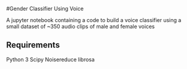 #Gender Classifier Using Voice

A jupyter notebook containing a code to build a voice classifier using a small dataset of ~350 audio clips of male and female voices

## Requirements

Python 3 
Scipy
Noisereduce
librosa

